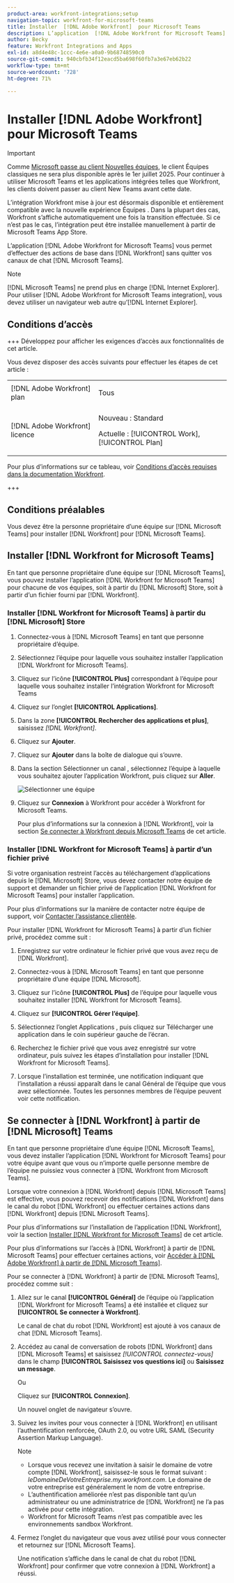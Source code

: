 ```yaml
---
product-area: workfront-integrations;setup
navigation-topic: workfront-for-microsoft-teams
title: Installer  [!DNL Adobe Workfront]  pour Microsoft Teams
description: L’application  [!DNL Adobe Workfront for Microsoft Teams]  vous permet d’effectuer des actions de base dans  [!DNL Workfront]  sans quitter vos canaux de chat  [!DNL Microsoft Teams] .
author: Becky
feature: Workfront Integrations and Apps
exl-id: a8d4e48c-1ccc-4e6e-a0a0-9b68748590c0
source-git-commit: 940cbfb34f12eacd5ba698f60fb7a3e67eb62b22
workflow-type: tm+mt
source-wordcount: '728'
ht-degree: 71%

---
```


# Installer [!DNL Adobe Workfront] pour Microsoft Teams

<!-- Audited: 1/2024 -->

>[!IMPORTANT]
>
>Comme [Microsoft passe au client Nouvelles équipes](https://learn.microsoft.com/en-us/microsoftteams/teams-classic-client-end-of-availability), le client Équipes classiques ne sera plus disponible après le 1er juillet 2025. Pour continuer à utiliser Microsoft Teams et les applications intégrées telles que Workfront, les clients doivent passer au client New Teams avant cette date.
>
>L’intégration Workfront mise à jour est désormais disponible et entièrement compatible avec la nouvelle expérience Équipes . Dans la plupart des cas, Workfront s’affiche automatiquement une fois la transition effectuée. Si ce n’est pas le cas, l’intégration peut être installée manuellement à partir de Microsoft Teams App Store.


L’application [!DNL Adobe Workfront for Microsoft Teams] vous permet d’effectuer des actions de base dans [!DNL Workfront] sans quitter vos canaux de chat [!DNL Microsoft Teams].

>[!NOTE]
>
>[!DNL Microsoft Teams] ne prend plus en charge [!DNL Internet Explorer]. Pour utiliser [!DNL Adobe Workfront for Microsoft Teams integration], vous devez utiliser un navigateur web autre qu’[!DNL Internet Explorer].


## Conditions d’accès

+++ Développez pour afficher les exigences d’accès aux fonctionnalités de cet article.

Vous devez disposer des accès suivants pour effectuer les étapes de cet article :

<table style="table-layout:auto"> 
 <col> 
 <col> 
 <tbody> 
  <tr> 
   <td role="rowheader">[!DNL Adobe Workfront] plan</td> 
   <td> <p>Tous</p> </td> 
  </tr> 
  <tr> 
   <td role="rowheader">[!DNL Adobe Workfront] licence</td> 
   <td><p>Nouveau : Standard</p>
    <p>Actuelle : [!UICONTROL Work], [!UICONTROL Plan]</p> </td> 
  </tr> 
 </tbody> 
</table>

Pour plus d’informations sur ce tableau, voir [Conditions d’accès requises dans la documentation Workfront](/help/quicksilver/administration-and-setup/add-users/access-levels-and-object-permissions/access-level-requirements-in-documentation.md).

+++

## Conditions préalables

Vous devez être la personne propriétaire d’une équipe sur [!DNL Microsoft Teams] pour installer [!DNL Workfront] pour [!DNL Microsoft Teams].

## Installer [!DNL Workfront for Microsoft Teams]

En tant que personne propriétaire d’une équipe sur [!DNL Microsoft Teams], vous pouvez installer l’application [!DNL Workfront for Microsoft Teams] pour chacune de vos équipes, soit à partir du [!DNL Microsoft] Store, soit à partir d’un fichier fourni par [!DNL Workfront].

### Installer [!DNL Workfront for Microsoft Teams] à partir du [!DNL Microsoft] Store

1. Connectez-vous à [!DNL Microsoft Teams] en tant que personne propriétaire d’équipe.
1. Sélectionnez l’équipe pour laquelle vous souhaitez installer l’application [!DNL Workfront for Microsoft Teams].
1. Cliquez sur l’icône **[!UICONTROL Plus]** correspondant à l’équipe pour laquelle vous souhaitez installer l’intégration Workfront for Microsoft Teams
1. Cliquez sur l’onglet **[!UICONTROL Applications]**.
1. Dans la zone **[!UICONTROL Rechercher des applications et plus]**, saisissez *[!DNL Workfront]*.
1. Cliquez sur **Ajouter**.
1. Cliquez sur **Ajouter** dans la boîte de dialogue qui s’ouvre.
1. Dans la section Sélectionner un canal , sélectionnez l’équipe à laquelle vous souhaitez ajouter l’application Workfront, puis cliquez sur **Aller**.

   ![Sélectionner une équipe](assets/select-a-team.png)
1. Cliquez sur **Connexion** à Workfront pour accéder à Workfront for Microsoft Teams.

   Pour plus d’informations sur la connexion à [!DNL Workfront], voir la section [Se connecter à Workfront depuis Microsoft Teams](#log-in-to-workfront-from-microsoft-teams) de cet article.

### Installer [!DNL Workfront for Microsoft Teams] à partir d’un fichier privé

Si votre organisation restreint l’accès au téléchargement d’applications depuis le [!DNL Microsoft] Store, vous devez contacter notre équipe de support et demander un fichier privé de l’application [!DNL Workfront for Microsoft Teams] pour installer l’application.

Pour plus d’informations sur la manière de contacter notre équipe de support, voir [Contacter l’assistance clientèle](../../workfront-basics/tips-tricks-and-troubleshooting/contact-customer-support.md).

Pour installer [!DNL Workfront for Microsoft Teams] à partir d’un fichier privé, procédez comme suit :

1. Enregistrez sur votre ordinateur le fichier privé que vous avez reçu de [!DNL Workfront].
1. Connectez-vous à [!DNL Microsoft Teams] en tant que personne propriétaire d’une équipe [!DNL Microsoft].
1. Cliquez sur l’icône **[!UICONTROL Plus]** de l’équipe pour laquelle vous souhaitez installer [!DNL Workfront for Microsoft Teams].

1. Cliquez sur **[!UICONTROL Gérer l’équipe]**.
1. Sélectionnez l’onglet Applications , puis cliquez sur Télécharger une application dans le coin supérieur gauche de l’écran.
1. Recherchez le fichier privé que vous avez enregistré sur votre ordinateur, puis suivez les étapes d’installation pour installer [!DNL Workfront for Microsoft Teams].
1. Lorsque l’installation est terminée, une notification indiquant que l’installation a réussi apparaît dans le canal Général de l’équipe que vous avez sélectionnée. Toutes les personnes membres de l’équipe peuvent voir cette notification.

## Se connecter à [!DNL Workfront] à partir de [!DNL Microsoft] Teams

En tant que personne propriétaire d’une équipe [!DNL Microsoft Teams], vous devez installer l’application [!DNL Workfront for Microsoft Teams] pour votre équipe avant que vous ou n’importe quelle personne membre de l’équipe ne puissiez vous connecter à [!DNL Workfront from Microsoft Teams].

Lorsque votre connexion à [!DNL Workfront] depuis [!DNL Microsoft Teams] est effective, vous pouvez recevoir des notifications [!DNL Workfront] dans le canal du robot [!DNL Workfront] ou effectuer certaines actions dans [!DNL Workfront] depuis [!DNL Microsoft Teams].

Pour plus d’informations sur l’installation de l’application [!DNL Workfront], voir la section [Installer [!DNL Workfront for Microsoft Teams]](#install-workfront-for-microsoft-teams) de cet article.

Pour plus d’informations sur l’accès à [!DNL Workfront] à partir de [!DNL Microsoft Teams] pour effectuer certaines actions, voir [Accéder à  [!DNL Adobe Workfront]  à partir de  [!DNL Microsoft Teams]](../../workfront-integrations-and-apps/using-workfront-with-microsoft-teams/access-workfront-from-ms-teams.md).

Pour se connecter à [!DNL Workfront] à partir de [!DNL Microsoft Teams], procédez comme suit :

1. Allez sur le canal **[!UICONTROL Général]** de l’équipe où l’application [!DNL Workfront for Microsoft Teams] a été installée et cliquez sur **[!UICONTROL Se connecter à Workfront]**.

   Le canal de chat du robot [!DNL Workfront] est ajouté à vos canaux de chat [!DNL Microsoft Teams].

1. Accédez au canal de conversation de robots [!DNL Workfront] dans [!DNL Microsoft Teams] et saisissez *[!UICONTROL connectez-vous]* dans le champ **[!UICONTROL Saisissez vos questions ici]** ou **Saisissez un message**.

   Ou

   Cliquez sur **[!UICONTROL Connexion]**.

   Un nouvel onglet de navigateur s’ouvre.

1. Suivez les invites pour vous connecter à [!DNL Workfront] en utilisant l’authentification renforcée, OAuth 2.0, ou votre URL SAML (Security Assertion Markup Language).

   >[!NOTE]
   >
   >* Lorsque vous recevez une invitation à saisir le domaine de votre compte [!DNL Workfront], saisissez-le sous le format suivant : *leDomaineDeVotreEntreprise.my.workfront.com*. Le domaine de votre entreprise est généralement le nom de votre entreprise.
   >* L’authentification améliorée n’est pas disponible tant qu’un administrateur ou une administratrice de [!DNL Workfront] ne l’a pas activée pour cette intégration.
   >* Workfront for Microsoft Teams n’est pas compatible avec les environnements sandbox Workfront.


1. Fermez l’onglet du navigateur que vous avez utilisé pour vous connecter et retournez sur [!DNL Microsoft Teams].

   Une notification s’affiche dans le canal de chat du robot [!DNL Workfront] pour confirmer que votre connexion à [!DNL Workfront] a réussi.
